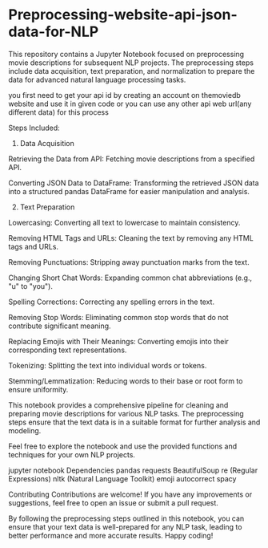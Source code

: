 # Preprocessing-website-api-json-data-for-NLP
This repository contains a Jupyter Notebook focused on preprocessing movie descriptions for subsequent NLP projects. The preprocessing steps include data acquisition, text preparation, and normalization to prepare the data for advanced natural language processing tasks.

you first need to get your api id by creating an account on themoviedb website and use it in given code or you can use any other api web url(any different data) for this process

Steps Included:

1. Data Acquisition

Retrieving the Data from API: Fetching movie descriptions from a specified API.

Converting JSON Data to DataFrame: Transforming the retrieved JSON data into a structured pandas DataFrame for easier manipulation and analysis.

2. Text Preparation

Lowercasing: Converting all text to lowercase to maintain consistency.

Removing HTML Tags and URLs: Cleaning the text by removing any HTML tags and URLs.

Removing Punctuations: Stripping away punctuation marks from the text.

Changing Short Chat Words: Expanding common chat abbreviations (e.g., "u" to "you").

Spelling Corrections: Correcting any spelling errors in the text.

Removing Stop Words: Eliminating common stop words that do not contribute significant meaning.

Replacing Emojis with Their Meanings: Converting emojis into their corresponding text representations.

Tokenizing: Splitting the text into individual words or tokens.

Stemming/Lemmatization: Reducing words to their base or root form to ensure uniformity.

This notebook provides a comprehensive pipeline for cleaning and preparing movie descriptions for various NLP tasks. The preprocessing steps ensure that the text data is in a suitable format for further analysis and modeling.

Feel free to explore the notebook and use the provided functions and techniques for your own NLP projects.

jupyter notebook
Dependencies
pandas
requests
BeautifulSoup
re (Regular Expressions)
nltk (Natural Language Toolkit)
emoji
autocorrect
spacy

Contributing
Contributions are welcome! If you have any improvements or suggestions, feel free to open an issue or submit a pull request.


By following the preprocessing steps outlined in this notebook, you can ensure that your text data is well-prepared for any NLP task, leading to better performance and more accurate results. Happy coding!
